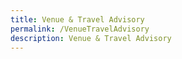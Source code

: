 ```yaml
---
title: Venue & Travel Advisory
permalink: /VenueTravelAdvisory
description: Venue & Travel Advisory
---
```

